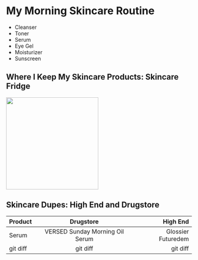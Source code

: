 # **My Morning Skincare Routine**

* Cleanser
* Toner
* Serum
* Eye Gel
* Moisturizer
* Sunscreen

## Where I Keep My Skincare Products: Skincare Fridge

<img src="https://user-images.githubusercontent.com/98491950/218397079-db908991-fbe5-49f7-b8ff-501788750dcc.jpg" width="250" height="250">

## Skincare Dupes: High End and Drugstore 

| Product      | Drugstore      | High End      |
| :---         |     :---:      |          ---: |
| Serum        | VERSED Sunday Morning Oil Serum     | Glossier Futuredem   |
| git diff     | git diff       | git diff      |
